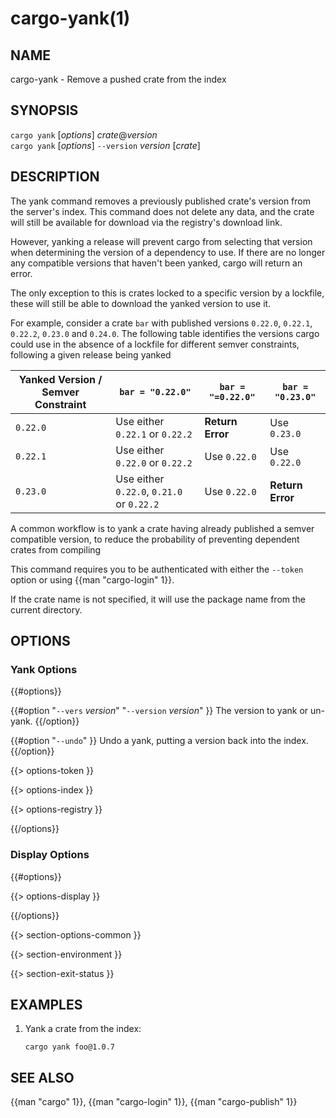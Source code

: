 # cargo-yank(1)

## NAME

cargo-yank - Remove a pushed crate from the index

## SYNOPSIS

`cargo yank` [_options_] _crate_@_version_\
`cargo yank` [_options_] `--version` _version_ [_crate_]

## DESCRIPTION

The yank command removes a previously published crate's version from the
server's index. This command does not delete any data, and the crate will
still be available for download via the registry's download link.

However, yanking a release will prevent cargo from selecting that version
when determining the version of a dependency to use. If there are no longer
any compatible versions that haven't been yanked, cargo will return an error.

The only exception to this is crates locked to a specific version by a lockfile,
these will still be able to download the yanked version to use it.

For example, consider a crate `bar` with published versions `0.22.0`, `0.22.1`, 
`0.22.2`, `0.23.0` and `0.24.0`. The following table identifies the versions
cargo could use in the absence of a lockfile for different semver constraints,
following a given release being yanked 

| Yanked Version / Semver Constraint | `bar = "0.22.0"`                          | `bar = "=0.22.0"` | `bar = "0.23.0"` |
|------------------------------------|-------------------------------------------|-------------------|------------------|
| `0.22.0`                           | Use either `0.22.1` or `0.22.2`           | **Return Error**  | Use `0.23.0`     |
| `0.22.1`                           | Use either `0.22.0` or `0.22.2`           | Use `0.22.0`      | Use `0.22.0`     |
| `0.23.0`                           | Use either `0.22.0`, `0.21.0` or `0.22.2` | Use `0.22.0`      | **Return Error** |

A common workflow is to yank a crate having already published a semver compatible version,
to reduce the probability of preventing dependent crates from compiling

This command requires you to be authenticated with either the `--token` option
or using {{man "cargo-login" 1}}.

If the crate name is not specified, it will use the package name from the
current directory.

## OPTIONS

### Yank Options

{{#options}}

{{#option "`--vers` _version_" "`--version` _version_" }}
The version to yank or un-yank.
{{/option}}

{{#option "`--undo`" }}
Undo a yank, putting a version back into the index.
{{/option}}

{{> options-token }}

{{> options-index }}

{{> options-registry }}

{{/options}}

### Display Options

{{#options}}

{{> options-display }}

{{/options}}

{{> section-options-common }}

{{> section-environment }}

{{> section-exit-status }}

## EXAMPLES

1. Yank a crate from the index:

       cargo yank foo@1.0.7

## SEE ALSO
{{man "cargo" 1}}, {{man "cargo-login" 1}}, {{man "cargo-publish" 1}}
